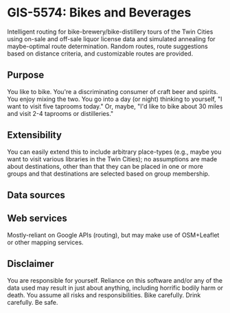 # GIS-5574: Bikes and Beverages

Intelligent routing for bike-brewery/bike-distillery tours of the Twin
Cities using on-sale and off-sale liquor license data and simulated
annealing for maybe-optimal route determination. Random routes, route
suggestions based on distance criteria, and customizable routes are
provided.

## Purpose

You like to bike. You're a discriminating consumer of craft beer and
spirits. You enjoy mixing the two. You go into a day (or night)
thinking to yourself, "I want to visit five taprooms today." Or, maybe,
"I'd like to bike about 30 miles and visit 2-4 taprooms or distilleries."

## Extensibility

You can easily extend this to include arbitrary place-types (e.g.,
maybe you want to visit various libraries in the Twin Cities); no
assumptions are made about destinations, other than that they can
be placed in one or more groups and that destinations are selected
based on group membership.

## Data sources

## Web services

Mostly-reliant on Google APIs (routing), but may make use of OSM+Leaflet
or other mapping services.

## Disclaimer

You are responsible for yourself. Reliance on this software and/or
any of the data used may result in just about anything, including
horrific bodily harm or death. You assume all risks and
responsibilities. Bike carefully. Drink carefully. Be safe.

